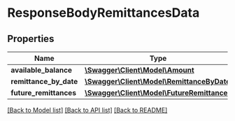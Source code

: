 # ResponseBodyRemittancesData

## Properties
Name | Type | Description | Notes
------------ | ------------- | ------------- | -------------
**available_balance** | [**\Swagger\Client\Model\Amount**](Amount.md) |  | [optional] 
**remittance_by_date** | [**\Swagger\Client\Model\RemittanceByDate**](RemittanceByDate.md) |  | [optional] 
**future_remittances** | [**\Swagger\Client\Model\FutureRemittances**](FutureRemittances.md) |  | [optional] 

[[Back to Model list]](../../README.md#documentation-for-models) [[Back to API list]](../../README.md#documentation-for-api-endpoints) [[Back to README]](../../README.md)

